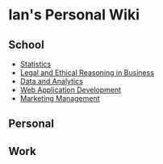 
# Ian's Personal Wiki
<html>
  <body>
  <h2>School</h2>
<ul>
  <li><a href='docs/Classes/stats/stats.html'>Statistics</a></li>
  <li><a href='docs/Classes/LERB/lerb.html'>Legal and Ethical Reasoning in Business</a></li>
  <li><a href='docs/Classes/D+A/d+a.html'>Data and Analytics</a></li>
  <li><a href='docs/Classes/WAD/wad.html'>Web Application Development</a></li>
  <li><a href='docs/Classes/MKTG/mktg.html'>Marketing Management</a></li>
</ul>
<h2>Personal</h2>
<h2>Work</h2>
  </body>
</html>
  
